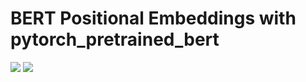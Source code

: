 # BERT Positional Embeddings with pytorch_pretrained_bert

<img src=https://github.com/RubensZimbres/Repo-2019/blob/master/BERT_Embeddings_PyTorch/pics/bert2.PNG>  

<img src=https://github.com/RubensZimbres/Repo-2019/blob/master/BERT_Embeddings_PyTorch/pics/bert3.PNG>
